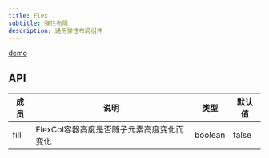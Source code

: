 ```yaml
---
title: Flex
subtitle: 弹性布局
description: 通用弹性布局组件
---
```

[demo](Flex)

## API
| 成员 | 说明 | 类型 | 默认值 |
| --- | --- | --- | --- |
| fill | FlexCol容器高度是否随子元素高度变化而变化 | boolean | false |  |


